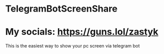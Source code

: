 # TelegramBotScreenShare
# My socials: https://guns.lol/zastyk
This is the easiest way to show your pc screen via telegram bot



